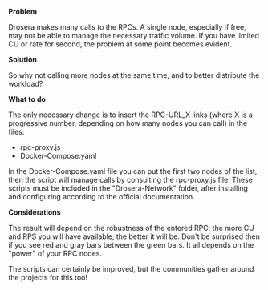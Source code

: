 <strong>Problem</strong>

Drosera makes many calls to the RPCs. A single node, especially if free, may not be able to manage the necessary traffic volume.
If you have limited CU or rate for second, the problem at some point becomes evident.


<strong>Solution</strong>

So why not calling more nodes at the same time, and to better distribute the workload?


<strong>What to do</strong>

The only necessary change is to insert the RPC-URL_X links (where X is a progressive number, depending on how many nodes you can call) in the files:

- rpc-proxy.js
- Docker-Compose.yaml

In the Docker-Compose.yaml file you can put the first two nodes of the list, then the script will manage calls by consulting the rpc-proxy.js file.
These scripts must be included in the "Drosera-Network" folder, after installing and configuring according to the official documentation.

<strong>Considerations</strong>

The result will depend on the robustness of the entered RPC: the more CU and RPS you will have available, the better it will be. Don't be surprised then if you see red and gray bars between the green bars. It all depends on the "power" of your RPC nodes.

The scripts can certainly be improved, but the communities gather around the projects for this too!
